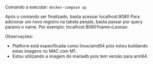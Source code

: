 Comando a executar:
`docker-compose up`

Após o comando ser finalizado, basta acessar localhost:8080
Para adicionar um novo registro na tabela people, basta passar por query params o name. Por exemplo: localhost:8080?name=Leonan.

Observações:
- Platform está especificada como linux/amd64 pois estou buildando estas imagens no MAC com M1.
- Estou utilizando a imagem do mariadb pois tem versão para arm64.
